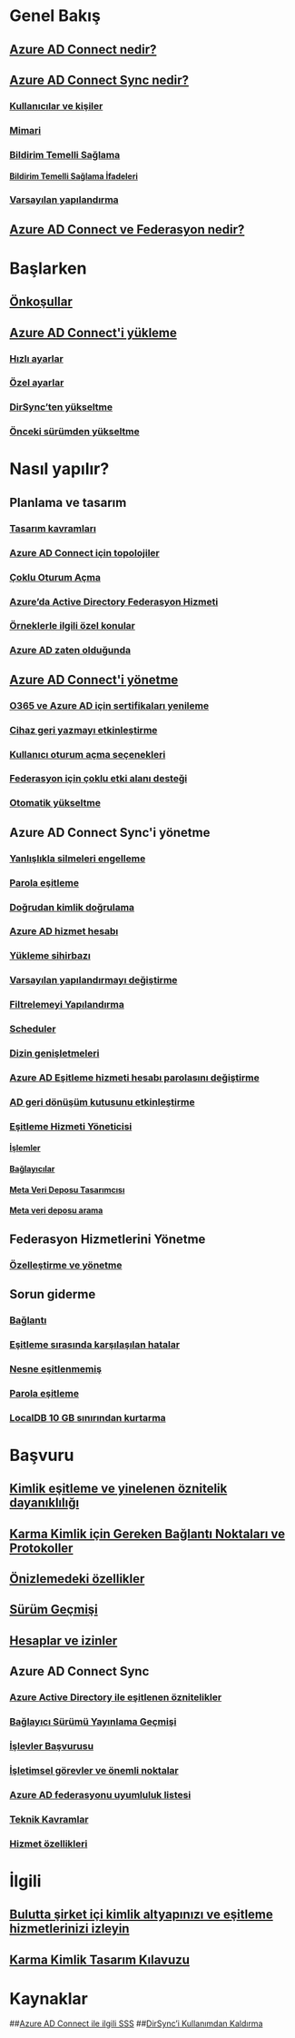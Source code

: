 # Genel Bakış
## [Azure AD Connect nedir?](active-directory-aadconnect.md)
## [Azure AD Connect Sync nedir?](active-directory-aadconnectsync-whatis.md)
### [Kullanıcılar ve kişiler](active-directory-aadconnectsync-understanding-users-and-contacts.md)
### [Mimari](active-directory-aadconnectsync-understanding-architecture.md)
### [Bildirim Temelli Sağlama](active-directory-aadconnectsync-understanding-declarative-provisioning.md)
#### [Bildirim Temelli Sağlama İfadeleri](active-directory-aadconnectsync-understanding-declarative-provisioning-expressions.md)
### [Varsayılan yapılandırma](active-directory-aadconnectsync-understanding-default-configuration.md)
## [Azure AD Connect ve Federasyon nedir?](active-directory-aadconnectfed-whatis.md)


# Başlarken
## [Önkoşullar](active-directory-aadconnect-prerequisites.md)
## [Azure AD Connect'i yükleme](active-directory-aadconnect-select-installation.md)
### [Hızlı ayarlar](active-directory-aadconnect-get-started-express.md)
### [Özel ayarlar](active-directory-aadconnect-get-started-custom.md)
### [DirSync’ten yükseltme](active-directory-aadconnect-dirsync-upgrade-get-started.md)
### [Önceki sürümden yükseltme](active-directory-aadconnect-upgrade-previous-version.md)


# Nasıl yapılır?
## Planlama ve tasarım
### [Tasarım kavramları](active-directory-aadconnect-design-concepts.md)
### [Azure AD Connect için topolojiler](active-directory-aadconnect-topologies.md)
### [Çoklu Oturum Açma](active-directory-aadconnect-sso.md)
### [Azure’da Active Directory Federasyon Hizmeti](active-directory-aadconnect-azure-adfs.md)
### [Örneklerle ilgili özel konular](active-directory-aadconnect-instances.md)
### [Azure AD zaten olduğunda](active-directory-aadconnect-existing-tenant.md)
## [Azure AD Connect'i yönetme](active-directory-aadconnect-whats-next.md)
### [O365 ve Azure AD için sertifikaları yenileme](active-directory-aadconnect-o365-certs.md)
### [Cihaz geri yazmayı etkinleştirme](active-directory-aadconnect-feature-device-writeback.md)
### [Kullanıcı oturum açma seçenekleri](active-directory-aadconnect-user-signin.md)
### [Federasyon için çoklu etki alanı desteği](active-directory-aadconnect-multiple-domains.md)
### [Otomatik yükseltme](active-directory-aadconnect-feature-automatic-upgrade.md)



## Azure AD Connect Sync'i yönetme
### [Yanlışlıkla silmeleri engelleme](active-directory-aadconnectsync-feature-prevent-accidental-deletes.md)
### [Parola eşitleme](active-directory-aadconnectsync-implement-password-synchronization.md)
### [Doğrudan kimlik doğrulama](active-directory-aadconnect-pass-through-authentication.md)
### [Azure AD hizmet hesabı](active-directory-aadconnectsync-howto-azureadaccount.md)
### [Yükleme sihirbazı](active-directory-aadconnectsync-installation-wizard.md)
### [Varsayılan yapılandırmayı değiştirme](active-directory-aadconnectsync-best-practices-changing-default-configuration.md)
### [Filtrelemeyi Yapılandırma](active-directory-aadconnectsync-configure-filtering.md)
### [Scheduler](active-directory-aadconnectsync-feature-scheduler.md)
### [Dizin genişletmeleri](active-directory-aadconnectsync-feature-directory-extensions.md)

### [Azure AD Eşitleme hizmeti hesabı parolasını değiştirme](active-directory-aadconnectsync-change-serviceacct-pass.md)
### [AD geri dönüşüm kutusunu etkinleştirme](active-directory-aadconnectsync-recycle-bin.md)

### [Eşitleme Hizmeti Yöneticisi](active-directory-aadconnectsync-service-manager-ui.md)
#### [İşlemler](active-directory-aadconnectsync-service-manager-ui-operations.md)
#### [Bağlayıcılar](active-directory-aadconnectsync-service-manager-ui-connectors.md)
#### [Meta Veri Deposu Tasarımcısı](active-directory-aadconnectsync-service-manager-ui-mvdesigner.md)
#### [Meta veri deposu arama](active-directory-aadconnectsync-service-manager-ui-mvsearch.md)


## Federasyon Hizmetlerini Yönetme
### [Özelleştirme ve yönetme](active-directory-aadconnect-federation-management.md)


## Sorun giderme
### [Bağlantı](active-directory-aadconnect-troubleshoot-connectivity.md)
### [Eşitleme sırasında karşılaşılan hatalar](active-directory-aadconnect-troubleshoot-sync-errors.md)
### [Nesne eşitlenmemiş](active-directory-aadconnectsync-troubleshoot-object-not-syncing.md)
### [Parola eşitleme](active-directory-aadconnectsync-troubleshoot-password-synchronization.md)
### [LocalDB 10 GB sınırından kurtarma](active-directory-aadconnect-recover-from-localdb-10gb-limit.md)

# Başvuru
## [Kimlik eşitleme ve yinelenen öznitelik dayanıklılığı](active-directory-aadconnectsyncservice-duplicate-attribute-resiliency.md)
## [Karma Kimlik için Gereken Bağlantı Noktaları ve Protokoller](active-directory-aadconnect-ports.md)
## [Önizlemedeki özellikler](active-directory-aadconnect-feature-preview.md)
## [Sürüm Geçmişi](active-directory-aadconnect-version-history.md)
## [Hesaplar ve izinler](active-directory-aadconnect-accounts-permissions.md)

## Azure AD Connect Sync
### [Azure Active Directory ile eşitlenen öznitelikler](active-directory-aadconnectsync-attributes-synchronized.md)
### [Bağlayıcı Sürümü Yayınlama Geçmişi](active-directory-aadconnectsync-connector-version-history.md)
### [İşlevler Başvurusu](active-directory-aadconnectsync-functions-reference.md)
### [İşletimsel görevler ve önemli noktalar](active-directory-aadconnectsync-operations.md)
### [Azure AD federasyonu uyumluluk listesi](active-directory-aadconnect-federation-compatibility.md)
### [Teknik Kavramlar](active-directory-aadconnectsync-technical-concepts.md)
### [Hizmet özellikleri](active-directory-aadconnectsyncservice-features.md)




# İlgili
## [Bulutta şirket içi kimlik altyapınızı ve eşitleme hizmetlerinizi izleyin](../connect-health/active-directory-aadconnect-health.md)
## [Karma Kimlik Tasarım Kılavuzu](https://azure.microsoft.com/documentation/articles/active-directory-hybrid-identity-design-considerations-overview/)


# Kaynaklar
##[Azure AD Connect ile ilgili SSS](active-directory-aadconnect-faq.md)
##[DirSync’i Kullanımdan Kaldırma](active-directory-aadconnect-dirsync-deprecated.md)
